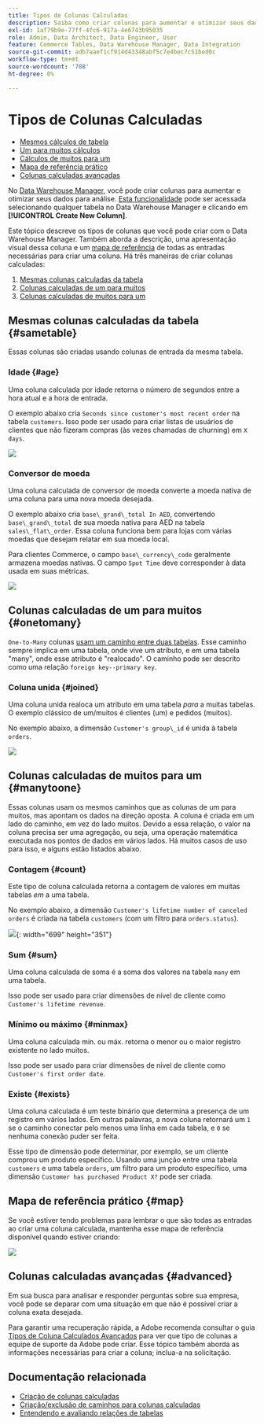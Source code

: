 ```yaml
---
title: Tipos de Colunas Calculadas
description: Saiba como criar colunas para aumentar e otimizar seus dados para análise.
exl-id: 1af79b9e-77ff-4fc6-917a-4e6743b95035
role: Admin, Data Architect, Data Engineer, User
feature: Commerce Tables, Data Warehouse Manager, Data Integration
source-git-commit: adb7aaef1cf914d43348abf5c7e4bec7c51bed0c
workflow-type: tm+mt
source-wordcount: '708'
ht-degree: 0%

---
```


# Tipos de Colunas Calculadas

* [Mesmos cálculos de tabela](#sametable)
* [Um para muitos cálculos](#onetomany)
* [Cálculos de muitos para um](#manytoone)
* [Mapa de referência prático](#map)
* [Colunas calculadas avançadas](#advanced)

No [Data Warehouse Manager](../data-warehouse-mgr/tour-dwm.md), você pode criar colunas para aumentar e otimizar seus dados para análise. [Esta funcionalidade](../data-warehouse-mgr/creating-calculated-columns.md) pode ser acessada selecionando qualquer tabela no Data Warehouse Manager e clicando em **[!UICONTROL Create New Column]**.

Este tópico descreve os tipos de colunas que você pode criar com o Data Warehouse Manager. Também aborda a descrição, uma apresentação visual dessa coluna e um [mapa de referência](#map) de todas as entradas necessárias para criar uma coluna. Há três maneiras de criar colunas calculadas:

1. [Mesmas colunas calculadas da tabela](#sametable)
1. [Colunas calculadas de um para muitos](#onetomany)
1. [Colunas calculadas de muitos para um](#manytoone)

## Mesmas colunas calculadas da tabela {#sametable}

Essas colunas são criadas usando colunas de entrada da mesma tabela.

### Idade {#age}

Uma coluna calculada por idade retorna o número de segundos entre a hora atual e a hora de entrada.

O exemplo abaixo cria `Seconds since customer's most recent order` na tabela `customers`. Isso pode ser usado para criar listas de usuários de clientes que não fizeram compras (às vezes chamadas de churning) em `X days`.

![](../../assets/age.gif)

### Conversor de moeda

Uma coluna calculada de conversor de moeda converte a moeda nativa de uma coluna para uma nova moeda desejada.

O exemplo abaixo cria `base\_grand\_total In AED`, convertendo `base\_grand\_total` de sua moeda nativa para AED na tabela `sales\_flat\_order`. Essa coluna funciona bem para lojas com várias moedas que desejam relatar em sua moeda local.

Para clientes Commerce, o campo `base\_currency\_code` geralmente armazena moedas nativas. O campo `Spot Time` deve corresponder à data usada em suas métricas.

![](../../assets/currency_converter.png)

## Colunas calculadas de um para muitos {#onetomany}

`One-to-Many` colunas [usam um caminho entre duas tabelas](../../data-analyst/data-warehouse-mgr/create-paths-calc-columns.md). Esse caminho sempre implica em uma tabela, onde vive um atributo, e em uma tabela &quot;many&quot;, onde esse atributo é &quot;realocado&quot;. O caminho pode ser descrito como uma relação `foreign key--primary key`.

### Coluna unida {#joined}

Uma coluna unida realoca um atributo em uma tabela *para* a muitas tabelas. O exemplo clássico de um/muitos é clientes (um) e pedidos (muitos).

No exemplo abaixo, a dimensão `Customer's group\_id` é unida à tabela `orders`.

![](../../assets/joined_column.gif)

## Colunas calculadas de muitos para um {#manytoone}

Essas colunas usam os mesmos caminhos que as colunas de um para muitos, mas apontam os dados na direção oposta. A coluna é criada em um lado do caminho, em vez do lado muitos. Devido a essa relação, o valor na coluna precisa ser uma agregação, ou seja, uma operação matemática executada nos pontos de dados em vários lados. Há muitos casos de uso para isso, e alguns estão listados abaixo.

### Contagem {#count}

Este tipo de coluna calculada retorna a contagem de valores em muitas tabelas *em* a uma tabela.

No exemplo abaixo, a dimensão `Customer's lifetime number of canceled orders` é criada na tabela `customers` (com um filtro para `orders.status`).

![](../../assets/many_to_one.gif){: width="699" height="351"}

### Sum {#sum}

Uma coluna calculada de soma é a soma dos valores na tabela `many` em uma tabela.

Isso pode ser usado para criar dimensões de nível de cliente como `Customer's lifetime revenue`.

### Mínimo ou máximo {#minmax}

Uma coluna calculada mín. ou máx. retorna o menor ou o maior registro existente no lado muitos.

Isso pode ser usado para criar dimensões de nível de cliente como `Customer's first order date`.

### Existe {#exists}

Uma coluna calculada é um teste binário que determina a presença de um registro em vários lados. Em outras palavras, a nova coluna retornará um `1` se o caminho conectar pelo menos uma linha em cada tabela, e `0` se nenhuma conexão puder ser feita.

Esse tipo de dimensão pode determinar, por exemplo, se um cliente comprou um produto específico. Usando uma junção entre uma tabela `customers` e uma tabela `orders`, um filtro para um produto específico, uma dimensão `Customer has purchased Product X?` pode ser criada.

## Mapa de referência prático {#map}

Se você estiver tendo problemas para lembrar o que são todas as entradas ao criar uma coluna calculada, mantenha esse mapa de referência disponível quando estiver criando:

![](../../assets/merged_reference_map.png)

## Colunas calculadas avançadas {#advanced}

Em sua busca para analisar e responder perguntas sobre sua empresa, você pode se deparar com uma situação em que não é possível criar a coluna exata desejada.

Para garantir uma recuperação rápida, a Adobe recomenda consultar o guia [Tipos de Coluna Calculados Avançados](../../data-analyst/data-warehouse-mgr/adv-calc-columns.md) para ver que tipo de colunas a equipe de suporte da Adobe pode criar. Esse tópico também aborda as informações necessárias para criar a coluna; inclua-a na solicitação.

## Documentação relacionada

* [Criação de colunas calculadas](../../data-analyst/data-warehouse-mgr/creating-calculated-columns.md)
* [Criação/exclusão de caminhos para colunas calculadas](../../data-analyst/data-warehouse-mgr/create-paths-calc-columns.md)
* [Entendendo e avaliando relações de tabelas](../../data-analyst/data-warehouse-mgr/table-relationships.md)
